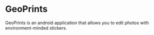 # GeoPrints
GeoPrints is an android application that allows you to edit photos with environment-minded stickers.